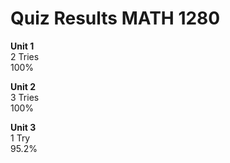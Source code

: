 
# Quiz Results MATH 1280

**Unit 1**\
2 Tries\
100%

**Unit 2**\
3 Tries\
100%

**Unit 3**\
1 Try\
95.2%
